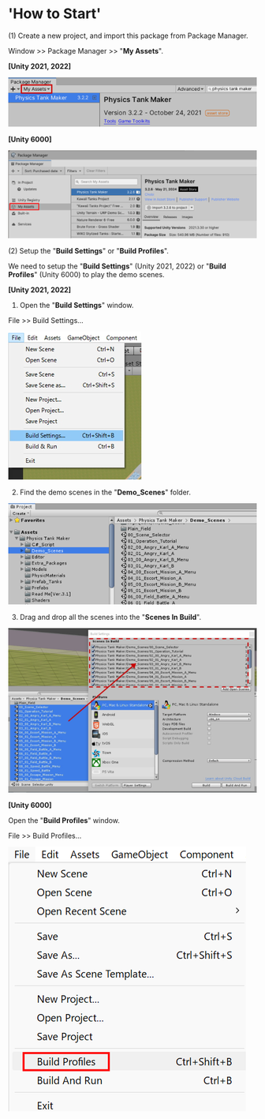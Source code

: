 # 'How to Start'

(1) Create a new project, and import this package from Package Manager.

Window >> Package Manager >> "**My Assets**".

**[Unity 2021, 2022]**

<img src="https://raw.githubusercontent.com/xmved/PTM3.2-Manual/refs/heads/main/images/How%20to%20Start/d5d884c5-a8d8-4717-8dac-ac81ce3c361e%3B.png"/>

**[Unity 6000]**


<img src="https://raw.githubusercontent.com/xmved/PTM3.2-Manual/refs/heads/main/images/How%20to%20Start/7cd43486-69d4-40e9-9fb5-be63b4464f25;.png"/>

(2) Setup the "**Build Settings**" or "**Build Profiles**".

We need to setup the "**Build Settings**" (Unity 2021, 2022) or "**Build Profiles**" (Unity 6000) to play the demo scenes.

**[Unity 2021, 2022]**

1. Open the "**Build Settings**" window.

File >> Build Settings...

<img src="https://raw.githubusercontent.com/xmved/PTM3.2-Manual/refs/heads/main/images/How%20to%20Start/6278b0a2-cc97-408e-83e7-5e71a78eb390.png"/>

2. Find the demo scenes in the "**Demo_Scenes**" folder.

<img src="https://raw.githubusercontent.com/xmved/PTM3.2-Manual/refs/heads/main/images/How%20to%20Start/11a71437-f18e-4acc-9907-5134050342a5.png"/>

3. Drag and drop all the scenes into the "**Scenes In Build**".

<img src="https://raw.githubusercontent.com/xmved/PTM3.2-Manual/refs/heads/main/images/How%20to%20Start/3f2b9207-bfa4-457c-b7aa-4b0a175b96fd.png"/>

**[Unity 6000]**

Open the "**Build Profiles**" window.

File >> Build Profiles...

<img src="https://raw.githubusercontent.com/xmved/PTM3.2-Manual/refs/heads/main/images/How%20to%20Start/9b0f9a3f-9d25-48a7-bef3-4d8cb662dfba.png"/>

